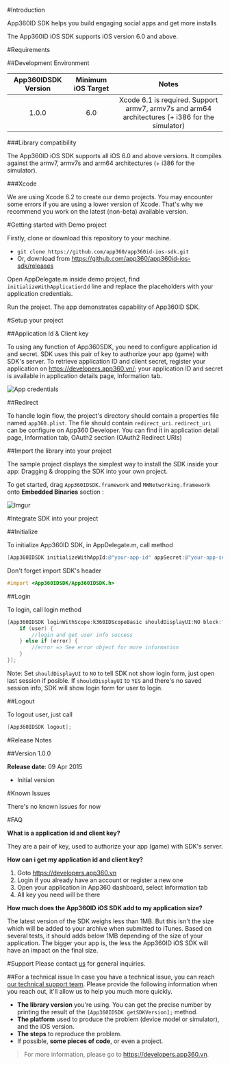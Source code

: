 #Introduction

App360ID SDK helps you build engaging social apps and get more installs

The App360ID iOS SDK supports iOS version 6.0 and above.

#Requirements

##Development Environment

| App360IDSDK Version | Minimum iOS Target | 				Notes 			|
|:-----------------:|:------------------:|:----------------------------:|
|1.0.0|6.0|Xcode 6.1 is required. Support armv7, armv7s and arm64 architectures (+ i386 for the simulator)|

###Library compatibility

The App360ID iOS SDK supports all iOS 6.0 and above versions. It compiles against the armv7, armv7s and arm64 architectures (+ i386 for the simulator).

###Xcode

We are using Xcode 6.2 to create our demo projects. You may encounter some errors if you are using a lower version of Xcode. That's why we recommend you work on the latest (non-beta) available version.

#Getting started with Demo project

Firstly, clone or download this repository to your machine.

- `git clone https://github.com/app360/app360id-ios-sdk.git`
- Or, download from https://github.com/app360/app360id-ios-sdk/releases

Open AppDelegate.m inside demo project, find `initializeWithApplicationId` line and replace the placeholders with your application credentials.

Run the project. The app demonstrates capability of App360ID SDK.

#Setup your project

##Application Id & Client key

To using any function of App360SDK, you need to configure application id and secret. SDK uses this pair of key to authorize your app (game) with SDK's server. To retrieve application ID and client secret, register your application on https://developers.app360.vn/; your application ID and secret is available in application details page, Information tab.

![App credentials](http://i.imgur.com/4xZ8fYc.png)

##Redirect

To handle login flow, the project's directory should contain a properties file named `app360.plist`. The file should contain `redirect_uri`. `redirect_uri` can be configure on App360 Developer. You can find it in application detail page, Information tab, OAuth2 section (OAuth2 Redirect URIs)

##Import the library into your project

The sample project displays the simplest way to install the SDK inside your app: Dragging & dropping the SDK into your own project.

To get started, drag `App360IDSDK.framework` and `MWNetworking.framework` onto **Embedded Binaries** section :

![Imgur](http://i.imgur.com/y1cY5gD.png)

#Integrate SDK into your project

##Initialize

To initialize App360ID SDK, in AppDelegate.m, call method

```objective-c
[App360IDSDK initializeWithAppId:@"your-app-id" appSecret:@"your-app-secret"];
```

Don't forget import SDK's header

```objective-c
#import <App360IDSDK/App360IDSDK.h>
```

##Login

To login, call login method


```objective-c
[App360IDSDK loginWithScope:k360IDScopeBasic shouldDisplayUI:NO block:^(App360User *user, NSError *error) {
    if (user) {
        //login and get user info success
    } else if (error) {
        //error => See error object for more information
    }
}];
```

Note: Set `shouldDisplayUI` to `NO` to tell SDK not show login form, just open last session if posible. If `shouldDisplayUI` to `YES` and there's no saved session info, SDK will show login form for user to login.

##Logout

To logout user, just call

```objective-c
[App360IDSDK logout];
```


#Release Notes

##Version 1.0.0

**Release date**: 09 Apr 2015

 - Initial version

#Known Issues

There's no known issues for now

#FAQ

**What is a application id and client key?**

They are a pair of key, used to authorize your app (game) with SDK's server.

**How can i get my application id and client key?**

1. Goto https://developers.app360.vn
2. Login if you already have an account or register a new one
3. Open your application in App360 dashboard, select Information tab
4. All key you need will be there

**How much does the App360ID iOS SDK add to my application size?**

The latest version of the SDK weighs less than 1MB. But this isn't the size which will be added to your archive when submitted to iTunes.
Based on several tests, it should adds below 1MB depending of the size of your application.
The bigger your app is, the less the App360ID iOS SDK will have an impact on the final size.

#Support
Please contact [us](mailto:support@app360.vn) for general inquiries.

##For a technical issue
In case you have a technical issue, you can reach [our technical support team](mailto:support@app360.vn).
Please provide the following information when you reach out, it'll allow us to help you much more quickly.

 - **The library version** you're using. You can get the precise number by
   printing the result of the `[App360IDSDK getSDKVersion];` method.
 - **The platform** used to produce the problem (device model or simulator),
   and the iOS version.
 - **The steps** to reproduce the problem.
 - If possible, **some pieces of code**, or even a project.

> For more information, please go to https://developers.app360.vn.